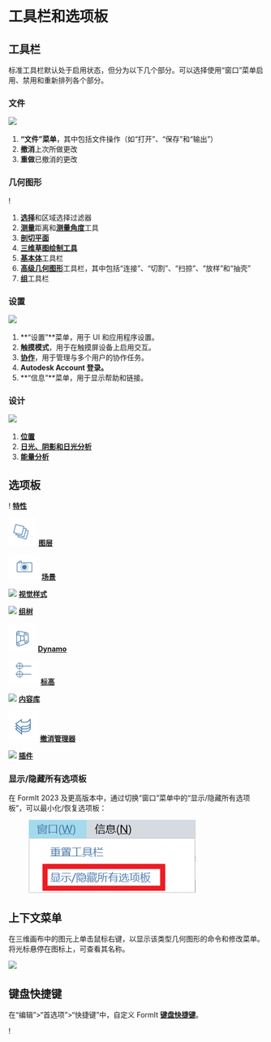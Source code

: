 # 工具栏和选项板

## 工具栏

标准工具栏默认处于启用状态，但分为以下几个部分。可以选择使用“窗口”菜单启用、禁用和重新排列各个部分。

### 文件

![](../.gitbook/assets/file\_icons.png)

1. **“文件”菜单**，其中包括文件操作（如“打开”、“保存”和“输出”）
2. **撤消**上次所做更改
3. **重做**已撤消的更改

### 几何图形

\![](<../.gitbook/assets/geometry_icons (1).png>)

1. [**选择**](https://windows.help.formit.autodesk.com/tool-library/select-edge-face-or-object)和区域选择过滤器
2. [**测量**](../tool-library/measure-tool.md)距离和[**测量角度**](../tool-library/measure-angle-tool.md)工具
3. [**剖切平面**](../tool-library/section-planes.md)
4. [**三维草图绘制工具**](../formit-primer/part-i/3d-sketching.md)
5. [**基本体**](../tool-library/place-primitive-object.md)工具栏
6. [**高级几何图形**](tool-bars.md)工具栏，其中包括“连接”、“切割”、“扫掠”、“放样”和“抽壳”
7. [**组**](../tool-library/groups.md)工具栏

### 设置

![](../.gitbook/assets/settings\_icons.png)

1. **“设置”**菜单，用于 UI 和应用程序设置。
2. **触摸模式**，用于在触摸屏设备上启用交互。
3. [**协作**](../tool-library/collaboration.md)，用于管理与多个用户的协作任务。
4. **Autodesk Account 登录。**
5. **“信息”**菜单，用于显示帮助和链接。

### 设计

![](../.gitbook/assets/design\_icons.png)

1. [**位置**](../tool-library/setting-location.md)
2. [**日光、阴影和日光分析**](../tool-library/solar-analysis.md)
3. [**能量分析**](../tool-library/energy-analysis.md)

## 选项板

\![](<../.gitbook/assets/properties (1).png>) [**特性**](https://windows.help.formit.autodesk.com/tool-library/properties)

![](../.gitbook/assets/layers.png) [**图层**](../tool-library/layers.md)

![](../.gitbook/assets/scenes.png) [**场景**](../tool-library/scenes.md)

![](../.gitbook/assets/visual\_styles.png) [**视觉样式**](../tool-library/visual-styles.md)

![](../.gitbook/assets/branch\_tree.png) [**组树**](../tool-library/groups-tree.md)

![](../.gitbook/assets/dynamo.png) [**Dynamo**](../tool-library/dynamo.md)

![](../.gitbook/assets/levels.png) [**标高**](../tool-library/levels-and-area.md)

![](../.gitbook/assets/content\_library.png) [**内容库**](../tool-library/content-library.md)

![](../.gitbook/assets/undo.png) [**撤消管理器**](https://github.com/FormIt3D/autodesk-formit-360-windows-help/tree/c377e7b8a3b8e43e684321d0b7de867608d317a3/tool-library/undo-manager.md)

![](../.gitbook/assets/plugin\_img.png) [**插件**](https://windows.help.formit.autodesk.com/tool-library/plug-ins)

### 显示/隐藏所有选项板

在 FormIt 2023 及更高版本中，通过切换“窗口”菜单中的“显示/隐藏所有选项板”，可以最小化/恢复选项板：

<figure><img src="../.gitbook/assets/ShowHidePalette.png" alt=""><figcaption></figcaption></figure>

## 上下文菜单

在三维画布中的图元上单击鼠标右键，以显示该类型几何图形的命令和修改菜单。将光标悬停在图标上，可查看其名称。

![](../.gitbook/assets/wheel\_img.png)

## 键盘快捷键

在“编辑”>“首选项”>“快捷键”中，自定义 FormIt [**键盘快捷键**](../appendix/keyboard-shortcuts.md)。

\![](<../.gitbook/assets/shortcuts_img (1).png>)
